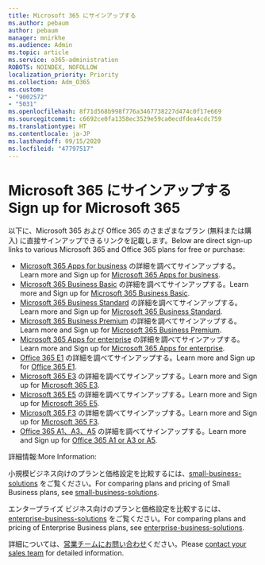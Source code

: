 ```yaml
---
title: Microsoft 365 にサインアップする
ms.author: pebaum
author: pebaum
manager: mnirkhe
ms.audience: Admin
ms.topic: article
ms.service: o365-administration
ROBOTS: NOINDEX, NOFOLLOW
localization_priority: Priority
ms.collection: Adm_O365
ms.custom:
- "9002572"
- "5031"
ms.openlocfilehash: 8f71d568b998f776a3467738227d474c0f17e669
ms.sourcegitcommit: c6692ce0fa1358ec3529e59ca0ecdfdea4cdc759
ms.translationtype: HT
ms.contentlocale: ja-JP
ms.lasthandoff: 09/15/2020
ms.locfileid: "47797517"
---
```

# <a name="sign-up-for-microsoft-365"></a><span data-ttu-id="27ebb-102">Microsoft 365 にサインアップする</span><span class="sxs-lookup"><span data-stu-id="27ebb-102">Sign up for Microsoft 365</span></span>

<span data-ttu-id="27ebb-103">以下に、Microsoft 365 および Office 365 のさまざまなプラン (無料または購入) に直接サインアップできるリンクを記載します。</span><span class="sxs-lookup"><span data-stu-id="27ebb-103">Below are direct sign-up links to various Microsoft 365 and Office 365 plans for free or purchase:</span></span>

- <span data-ttu-id="27ebb-104">[Microsoft 365 Apps for business](https://products.office.com/business/office-365-business?activetab=pivot%3aoverviewtab) の詳細を調べてサインアップする。</span><span class="sxs-lookup"><span data-stu-id="27ebb-104">Learn more and Sign up for [Microsoft 365 Apps for business](https://products.office.com/business/office-365-business?activetab=pivot%3aoverviewtab).</span></span>
- <span data-ttu-id="27ebb-105">[Microsoft 365 Business Basic](https://products.office.com/business/office-365-business-essentials?activetab=pivot%3aoverviewtab) の詳細を調べてサインアップする。</span><span class="sxs-lookup"><span data-stu-id="27ebb-105">Learn more and Sign up for [Microsoft 365 Business Basic](https://products.office.com/business/office-365-business-essentials?activetab=pivot%3aoverviewtab).</span></span>
- <span data-ttu-id="27ebb-106">[Microsoft 365 Business Standard](https://products.office.com/business/office-365-business-premium?activetab=pivot%3aoverviewtab) の詳細を調べてサインアップする。</span><span class="sxs-lookup"><span data-stu-id="27ebb-106">Learn more and Sign up for [Microsoft 365 Business Standard](https://products.office.com/business/office-365-business-premium?activetab=pivot%3aoverviewtab).</span></span>
- <span data-ttu-id="27ebb-107">[Microsoft 365 Business Premium](https://www.microsoft.com/microsoft-365/business/microsoft-365-business?activetab=pivot%3aoverviewtab) の詳細を調べてサインアップする。</span><span class="sxs-lookup"><span data-stu-id="27ebb-107">Learn more and Sign up for [Microsoft 365 Business Premium](https://www.microsoft.com/microsoft-365/business/microsoft-365-business?activetab=pivot%3aoverviewtab).</span></span>
- <span data-ttu-id="27ebb-108">[Microsoft 365 Apps for enterprise](https://products.office.com/business/office-365-proplus-product?activetab=pivot%3aoverviewtab) の詳細を調べてサインアップする。</span><span class="sxs-lookup"><span data-stu-id="27ebb-108">Learn more and Sign up for [Microsoft 365 Apps for enterprise](https://products.office.com/business/office-365-proplus-product?activetab=pivot%3aoverviewtab).</span></span>
- <span data-ttu-id="27ebb-109">[Office 365 E1](https://www.microsoft.com/microsoft-365/business/office-365-enterprise-e1-business-software?activetab=pivot:overviewtab) の詳細を調べてサインアップする。</span><span class="sxs-lookup"><span data-stu-id="27ebb-109">Learn more and Sign up for [Office 365 E1](https://www.microsoft.com/microsoft-365/business/office-365-enterprise-e1-business-software?activetab=pivot:overviewtab).</span></span>
- <span data-ttu-id="27ebb-110">[Microsoft 365 E3](https://www.microsoft.com/microsoft-365/enterprise-e3-business-software) の詳細を調べてサインアップする。</span><span class="sxs-lookup"><span data-stu-id="27ebb-110">Learn more and Sign up for [Microsoft 365 E3](https://www.microsoft.com/microsoft-365/enterprise-e3-business-software).</span></span>
- <span data-ttu-id="27ebb-111">[Microsoft 365 E5](https://www.microsoft.com/microsoft-365/enterprise-e5-business-software?activetab=pivot%3aoverviewtab) の詳細を調べてサインアップする。</span><span class="sxs-lookup"><span data-stu-id="27ebb-111">Learn more and Sign up for [Microsoft 365 E5](https://www.microsoft.com/microsoft-365/enterprise-e5-business-software?activetab=pivot%3aoverviewtab).</span></span>
- <span data-ttu-id="27ebb-112">[Microsoft 365 F3](https://www.microsoft.com/microsoft-365/microsoft-365-enterprise-f3?activetab=pivot%3aoverviewtab) の詳細を調べてサインアップする。</span><span class="sxs-lookup"><span data-stu-id="27ebb-112">Learn more and Sign up for [Microsoft 365 F3](https://www.microsoft.com/microsoft-365/microsoft-365-enterprise-f3?activetab=pivot%3aoverviewtab).</span></span>
- <span data-ttu-id="27ebb-113">[Office 365 A1、A3、A5](https://www.microsoft.com/microsoft-365/academic/compare-office-365-education-plans?activetab=tab:primaryr1) の詳細を調べてサインアップする。</span><span class="sxs-lookup"><span data-stu-id="27ebb-113">Learn more and Sign up for [Office 365 A1 or A3 or A5](https://www.microsoft.com/microsoft-365/academic/compare-office-365-education-plans?activetab=tab:primaryr1).</span></span>

<span data-ttu-id="27ebb-114">詳細情報:</span><span class="sxs-lookup"><span data-stu-id="27ebb-114">More Information:</span></span>

<span data-ttu-id="27ebb-115">小規模ビジネス向けのプランと価格設定を比較するには、[small-business-solutions](https://products.office.com/business/small-business-solutions#office-ContentAreaHeadingTemplate-1cuvapm) をご覧ください。</span><span class="sxs-lookup"><span data-stu-id="27ebb-115">For comparing plans and pricing of Small Business plans, see [small-business-solutions](https://products.office.com/business/small-business-solutions#office-ContentAreaHeadingTemplate-1cuvapm).</span></span>

<span data-ttu-id="27ebb-116">エンタープライズ ビジネス向けのプランと価格設定を比較するには、[enterprise-business-solutions](https://www.microsoft.com/microsoft-365/business/compare-more-office-365-for-business-plans) をご覧ください。</span><span class="sxs-lookup"><span data-stu-id="27ebb-116">For comparing plans and pricing of Enterprise Business plans, see [enterprise-business-solutions](https://www.microsoft.com/microsoft-365/business/compare-more-office-365-for-business-plans).</span></span>

<span data-ttu-id="27ebb-117">詳細については、[営業チームにお問い合わせ](https://go.microsoft.com/fwlink/?linkid=2127718)ください。</span><span class="sxs-lookup"><span data-stu-id="27ebb-117">Please [contact your sales team](https://go.microsoft.com/fwlink/?linkid=2127718) for detailed information.</span></span>
